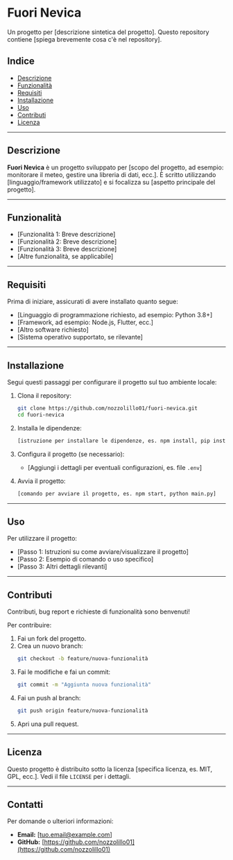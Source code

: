 # **Fuori Nevica**

Un progetto per [descrizione sintetica del progetto]. Questo repository contiene [spiega brevemente cosa c'è nel repository].

## **Indice**
- [Descrizione](#descrizione)
- [Funzionalità](#funzionalità)
- [Requisiti](#requisiti)
- [Installazione](#installazione)
- [Uso](#uso)
- [Contributi](#contributi)
- [Licenza](#licenza)

---

## **Descrizione**
**Fuori Nevica** è un progetto sviluppato per [scopo del progetto, ad esempio: monitorare il meteo, gestire una libreria di dati, ecc.]. È scritto utilizzando [linguaggio/framework utilizzato] e si focalizza su [aspetto principale del progetto].

---

## **Funzionalità**
- [Funzionalità 1: Breve descrizione]
- [Funzionalità 2: Breve descrizione]
- [Funzionalità 3: Breve descrizione]
- [Altre funzionalità, se applicabile]

---

## **Requisiti**
Prima di iniziare, assicurati di avere installato quanto segue:
- [Linguaggio di programmazione richiesto, ad esempio: Python 3.8+]
- [Framework, ad esempio: Node.js, Flutter, ecc.]
- [Altro software richiesto]
- [Sistema operativo supportato, se rilevante]

---

## **Installazione**
Segui questi passaggi per configurare il progetto sul tuo ambiente locale:

1. Clona il repository:
   ```bash
   git clone https://github.com/nozzolillo01/fuori-nevica.git
   cd fuori-nevica
   ```

2. Installa le dipendenze:
   ```bash
   [istruzione per installare le dipendenze, es. npm install, pip install -r requirements.txt]
   ```

3. Configura il progetto (se necessario):
   - [Aggiungi i dettagli per eventuali configurazioni, es. file `.env`]

4. Avvia il progetto:
   ```bash
   [comando per avviare il progetto, es. npm start, python main.py]
   ```

---

## **Uso**
Per utilizzare il progetto:
- [Passo 1: Istruzioni su come avviare/visualizzare il progetto]
- [Passo 2: Esempio di comando o uso specifico]
- [Passo 3: Altri dettagli rilevanti]

---

## **Contributi**
Contributi, bug report e richieste di funzionalità sono benvenuti!

Per contribuire:
1. Fai un fork del progetto.
2. Crea un nuovo branch:
   ```bash
   git checkout -b feature/nuova-funzionalità
   ```
3. Fai le modifiche e fai un commit:
   ```bash
   git commit -m "Aggiunta nuova funzionalità"
   ```
4. Fai un push al branch:
   ```bash
   git push origin feature/nuova-funzionalità
   ```
5. Apri una pull request.

---

## **Licenza**
Questo progetto è distribuito sotto la licenza [specifica licenza, es. MIT, GPL, ecc.]. Vedi il file `LICENSE` per i dettagli.

---

## **Contatti**
Per domande o ulteriori informazioni:
- **Email:** [tuo.email@example.com]
- **GitHub:** [https://github.com/nozzolillo01](https://github.com/nozzolillo01)

